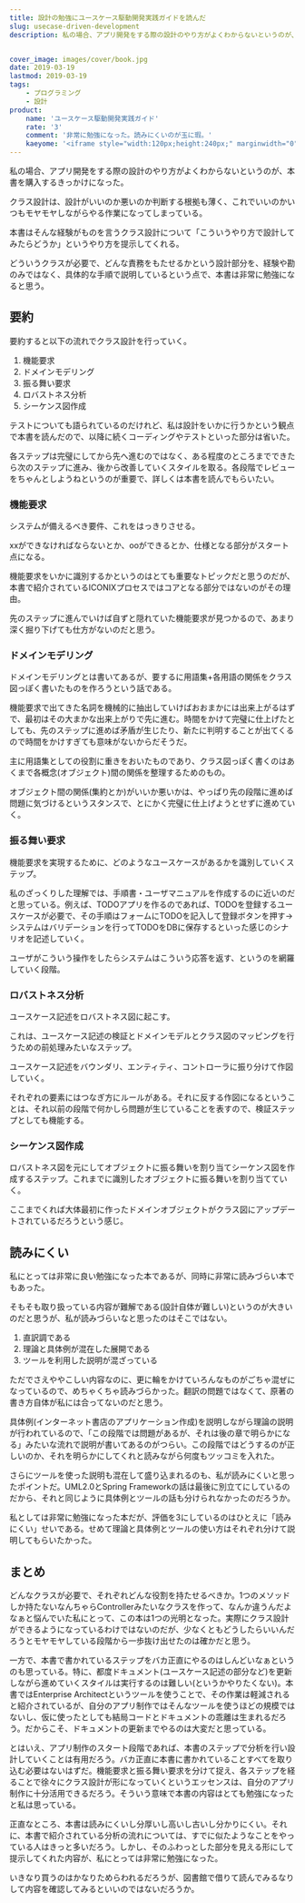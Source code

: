 ```yaml
---
title: 設計の勉強にユースケース駆動開発実践ガイドを読んだ
slug: usecase-driven-development
description: 私の場合、アプリ開発をする際の設計のやり方がよくわからないというのが、本書を購入するきっかけになった。これまでなんとなくでやってきた設計について、本書は「こういうやり方で設計してみたらどうか」という道を提示してくれる。どういうクラスが必要で、どんな責務をもたせるかという設計部分を、経験や勘のみではなく、具体的な手順で説明しているという点で、本書は非常に勉強になると思う。


cover_image: images/cover/book.jpg
date: 2019-03-19
lastmod: 2019-03-19
tags: 
    - プログラミング
    - 設計
product:
    name: 'ユースケース駆動開発実践ガイド'
    rate: '3'
    comment: '非常に勉強になった。読みにくいのが玉に瑕。'
    kaeyome: '<iframe style="width:120px;height:240px;" marginwidth="0" marginheight="0" scrolling="no" frameborder="0" src="//rcm-fe.amazon-adsystem.com/e/cm?lt1=_blank&bc1=000000&IS2=1&bg1=FFFFFF&fc1=000000&lc1=0000FF&t=illusionspace-22&language=ja_JP&o=9&p=8&l=as4&m=amazon&f=ifr&ref=as_ss_li_til&asins=B01B5MX2TC&linkId=9da5f1dfdb5d02cac9d480b90e79bd1d"></iframe>'
---
```


私の場合、アプリ開発をする際の設計のやり方がよくわからないというのが、本書を購入するきっかけになった。

クラス設計は、設計がいいのか悪いのか判断する根拠も薄く、これでいいのかいつもモヤモヤしながらやる作業になってしまっている。

本書はそんな経験がものを言うクラス設計について「こういうやり方で設計してみたらどうか」というやり方を提示してくれる。

どういうクラスが必要で、どんな責務をもたせるかという設計部分を、経験や勘のみではなく、具体的な手順で説明しているという点で、本書は非常に勉強になると思う。


## 要約


要約すると以下の流れでクラス設計を行っていく。

<ol>
<li>機能要求</li>
<li>ドメインモデリング</li>
<li>振る舞い要求</li>
<li>ロバストネス分析</li>
<li>シーケンス図作成</li>
</ol>
テストについても語られているのだけれど、私は設計をいかに行うかという観点で本書を読んだので、以降に続くコーディングやテストといった部分は省いた。

各ステップは完璧にしてから先へ進むのではなく、ある程度のところまでできたら次のステップに進み、後から改善していくスタイルを取る。各段階でレビューをちゃんとしようねというのが重要で、詳しくは本書を読んでもらいたい。


### 機能要求


システムが備えるべき要件、これをはっきりさせる。

xxができなければならないとか、ooができるとか、仕様となる部分がスタート点になる。

機能要求をいかに識別するかというのはとても重要なトピックだと思うのだが、本書で紹介されているICONIXプロセスではコアとなる部分ではないのがその理由。

先のステップに進んでいけば自ずと隠れていた機能要求が見つかるので、あまり深く掘り下げても仕方がないのだと思う。


### ドメインモデリング


ドメインモデリングとは書いてあるが、要するに用語集+各用語の関係をクラス図っぽく書いたものを作ろうという話である。

機能要求で出てきた名詞を機械的に抽出していけばおおまかには出来上がるはずで、最初はその大まかな出来上がりで先に進む。時間をかけて完璧に仕上げたとしても、先のステップに進めば矛盾が生じたり、新たに判明することが出てくるので時間をかけすぎても意味がないからだそうだ。

主に用語集としての役割に重きをおいたものであり、クラス図っぽく書くのはあくまで各概念(オブジェクト)間の関係を整理するためのもの。

オブジェクト間の関係(集約とか)がいいか悪いかは、やっぱり先の段階に進めば問題に気づけるというスタンスで、とにかく完璧に仕上げようとせずに進めていく。


### 振る舞い要求


機能要求を実現するために、どのようなユースケースがあるかを識別していくステップ。

私のざっくりした理解では、手順書・ユーザマニュアルを作成するのに近いのだと思っている。例えば、TODOアプリを作るのであれば、TODOを登録するユースケースが必要で、その手順はフォームにTODOを記入して登録ボタンを押す→システムはバリデーションを行ってTODOをDBに保存するといった感じのシナリオを記述していく。

ユーザがこういう操作をしたらシステムはこういう応答を返す、というのを網羅していく段階。


### ロバストネス分析


ユースケース記述をロバストネス図に起こす。

これは、ユースケース記述の検証とドメインモデルとクラス図のマッピングを行うための前処理みたいなステップ。

ユースケース記述をバウンダリ、エンティティ、コントローラに振り分けて作図していく。

それぞれの要素にはつなぎ方にルールがある。それに反する作図になるということは、それ以前の段階で何かしら問題が生じていることを表すので、検証ステップとしても機能する。


### シーケンス図作成


ロバストネス図を元にしてオブジェクトに振る舞いを割り当てシーケンス図を作成するステップ。これまでに識別したオブジェクトに振る舞いを割り当てていく。

ここまでくれば大体最初に作ったドメインオブジェクトがクラス図にアップデートされているだろうという感じ。


## 読みにくい


私にとっては非常に良い勉強になった本であるが、同時に非常に読みづらい本でもあった。

そもそも取り扱っている内容が難解である(設計自体が難しい)というのが大きいのだと思うが、私が読みづらいなと思ったのはそこではない。

<ol>
<li>直訳調である</li>
<li>理論と具体例が混在した展開である</li>
<li>ツールを利用した説明が混ざっている</li>
</ol>
ただでさえややこしい内容なのに、更に輪をかけていろんなものがごちゃ混ぜになっているので、めちゃくちゃ読みづらかった。翻訳の問題ではなくて、原著の書き方自体が私には合ってないのだと思う。

具体例(インターネット書店のアプリケーション作成)を説明しながら理論の説明が行われているので、「この段階では問題があるが、それは後の章で明らかになる」みたいな流れで説明が書いてあるのがつらい。この段階ではどうするのが正しいのか、それを明らかにしてくれと読みながら何度もツッコミを入れた。

さらにツールを使った説明も混在して盛り込まれるのも、私が読みにくいと思ったポイントだ。UML2.0とSpring Frameworkの話は最後に別立てにしているのだから、それと同じように具体例とツールの話も分けられなかったのだろうか。

私としては非常に勉強になった本だが、評価を3にしているのはひとえに「読みにくい」せいである。せめて理論と具体例とツールの使い方はそれぞれ分けて説明してもらいたかった。


## まとめ


どんなクラスが必要で、それぞれどんな役割を持たせるべきか。1つのメソッドしか持たないなんちゃらControllerみたいなクラスを作って、なんか違うんだよなぁと悩んでいた私にとって、この本は1つの光明となった。実際にクラス設計ができるようになっているわけではないのだが、少なくともどうしたらいいんだろうとモヤモヤしている段階から一歩抜け出せたのは確かだと思う。

一方で、本書で書かれているステップをバカ正直にやるのはしんどいなぁというのも思っている。特に、都度ドキュメント(ユースケース記述の部分など)を更新しながら進めていくスタイルは実行するのは難しい(というかやりたくない)。本書ではEnterprise Architectというツールを使うことで、その作業は軽減されると紹介されているが、自分のアプリ制作ではそんなツールを使うほどの規模ではないし、仮に使ったとしても結局コードとドキュメントの乖離は生まれるだろう。だからこそ、ドキュメントの更新までやるのは大変だと思っている。

とはいえ、アプリ制作のスタート段階であれば、本書のステップで分析を行い設計していくことは有用だろう。バカ正直に本書に書かれていることすべてを取り込む必要はないはずだ。機能要求と振る舞い要求を分けて捉え、各ステップを経ることで徐々にクラス設計が形になっていくというエッセンスは、自分のアプリ制作に十分活用できるだろう。そういう意味で本書の内容はとても勉強になったと私は思っている。

正直なところ、本書は読みにくいし分厚いし高いし古いし分かりにくい。それに、本書で紹介されている分析の流れについては、すでに似たようなことをやっている人はきっと多いだろう。しかし、そのふわっとした部分を見える形にして提示してくれた内容が、私にとっては非常に勉強になった。

いきなり買うのはかなりためらわれるだろうが、図書館で借りて読んでみるなりして内容を確認してみるといいのではないだろうか。


  